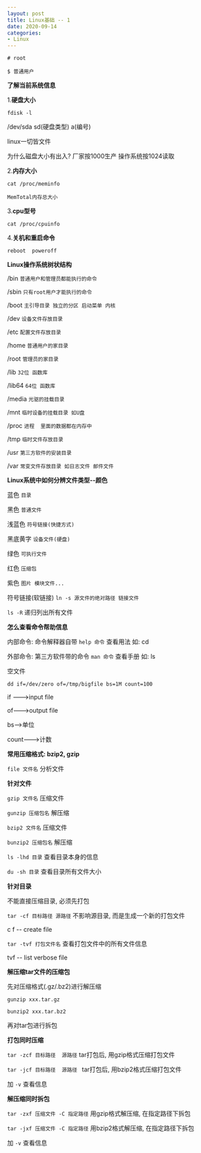 ```yaml
---
layout: post
title: Linux基础 -- 1
date: 2020-09-14
categories:
- Linux
---
```

`# root`

`$ 普通用户`

**了解当前系统信息**

1.**硬盘大小**

 `fdisk -l`

/dev/sda   sd(硬盘类型) a(编号)

linux一切皆文件

为什么磁盘大小有出入?  厂家按1000生产  操作系统按1024读取

2.**内存大小**

`cat /proc/meminfo`

`MemTotal内存总大小`

3.**cpu型号**

`cat /proc/cpuinfo`

4.**关机和重启命令**

`reboot  poweroff`



**Linux操作系统树状结构**

/bin `普通用户和管理员都能执行的命令`

/sbin `只有root用户才能执行的命令`

/boot `主引导目录 独立的分区 启动菜单 内核`

/dev `设备文件存放目录`

/etc `配置文件存放目录`

/home `普通用户的家目录`

/root `管理员的家目录`

/lib `32位 函数库`

/lib64 `64位 函数库 `

/media `光驱的挂载目录`

/mnt `临时设备的挂载目录 如U盘`

/proc `进程  里面的数据都在内存中`

/tmp `临时文件存放目录`

/usr `第三方软件的安装目录`

/var `常变文件存放目录 如日志文件 邮件文件`



**Linux系统中如何分辨文件类型--颜色**

蓝色  `目录`

黑色  `普通文件`

浅蓝色  `符号链接(快捷方式)`

黑底黄字  `设备文件(硬盘)`

绿色  `可执行文件`

红色  `压缩包`

紫色   `图片 模块文件...`



符号链接(软链接)  `ln -s 源文件的绝对路径 链接文件`

`ls -R`  递归列出所有文件

**怎么查看命令帮助信息**

内部命令:  命令解释器自带 `help 命令` 查看用法   如: cd

外部命令: 第三方软件带的命令  `man 命令` 查看手册 如: ls



空文件

`dd if=/dev/zero of=/tmp/bigfile bs=1M count=100`

if --->input file

of--->output file

bs-->单位

count--->计数



**常用压缩格式: bzip2, gzip**

`file 文件名`  分析文件

**针对文件**

`gzip 文件名`  压缩文件

`gunzip 压缩包名`  解压缩

`bzip2 文件名`  压缩文件

`bunzip2 压缩包名`   解压缩



`ls -lhd 目录`   查看目录本身的信息

`du -sh 目录`  查看目录所有文件大小



**针对目录**

不能直接压缩目录, 必须先打包

`tar -cf 目标路径 源路径`     不影响源目录, 而是生成一个新的打包文件

c f -- create file 

`tar -tvf 打包文件名`     查看打包文件中的所有文件信息

tvf -- list verbose file 



**解压缩tar文件的压缩包**

先对压缩格式(.gz/.bz2)进行解压缩

`gunzip xxx.tar.gz`

`bunzip2 xxx.tar.bz2`

再对tar包进行拆包





**打包同时压缩**

`tar -zcf 目标路径  源路径`     tar打包后, 用gzip格式压缩打包文件

`tar -jcf 目标路径  源路径 `     tar打包后, 用bzip2格式压缩打包文件

加 `-v`  查看信息

**解压缩同时拆包**

`tar -zxf 压缩文件 -C 指定路径`    用gzip格式解压缩, 在指定路径下拆包

`tar -jxf 压缩文件 -C 指定路径`    用bzip2格式解压缩, 在指定路径下拆包

加 `-v`  查看信息

